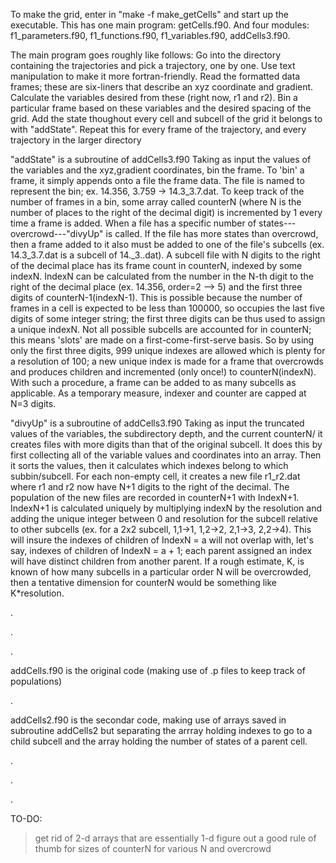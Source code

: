 To make the grid, enter in "make -f make_getCells" and start up the executable.
This has one main program: getCells.f90.
And four modules: f1_parameters.f90, f1_functions.f90, f1_variables.f90, addCells3.f90.

The main program goes roughly like follows:
Go into the directory containing the trajectories and pick a trajectory, one by one.
Use text manipulation to make it more fortran-friendly.
Read the formatted data frames; these are six-liners that describe an xyz coordinate and gradient.
Calculate the variables desired from these (right now, r1 and r2).
Bin a particular frame based on these variables and the desired spacing of the grid.
Add the state thoughout every cell and subcell of the grid it belongs to with "addState".
Repeat this for every frame of the trajectory, and every trajectory in the larger directory

"addState" is a subroutine of addCells3.f90
Taking as input the values of the variables and the xyz,gradient coordinates, bin the frame.
To 'bin' a frame, it simply appends onto a file the frame data.
The file is named to represent the bin; ex. 14.356, 3.759 -> 14.3_3.7.dat.
To keep track of the number of frames in a bin, some array called counterN (where N is the number of places to the right of the decimal digit) is incremented by 1 every time a frame is added.
When a file has a specific number of states---overcrowd---"divyUp" is called.
If the file has more states than overcrowd, then a frame added to it also must be added to one of the file's subcells (ex. 14.3_3.7.dat is a subcell of 14._3..dat).
A subcell file with N digits to the right of the decimal place has its frame count in counterN, indexed by some indexN. IndexN can be calculated from the number in the N-th digit to the right of the decimal place (ex. 14.356, order=2 --> 5) and the first three digits of counterN-1(indexN-1).
This is possible because the number of frames in a cell is expected to be less than 100000, so occupies the last five digits of some integer string; the first three digits can be thus used to assign a unique indexN.
Not all possible subcells are accounted for in counterN; this means 'slots' are made on a first-come-first-serve basis.
So by using only the first three digits, 999 unique indexes are allowed which is plenty for a resolution of 100; a new unique index is made for a frame that overcrowds and produces children and incremented (only once!) to counterN(indexN).
With such a procedure, a frame can be added to as many subcells as applicable.
As a temporary measure, indexer and counter are capped at N=3 digits.

"divyUp" is a subroutine of addCells3.f90
Taking as input the truncated values of the variables, the subdirectory depth, and the current counterN/ it creates files with more digits than that of the original subcell.
It does this by first collecting all of the variable values and coordinates into an array.
Then it sorts the values, then it calculates which indexes belong to which subbin/subcell.
For each non-empty cell, it creates a new file r1_r2.dat where r1 and r2 now have N+1 digits to the right of the decimal.
The population of the new files are recorded in counterN+1 with IndexN+1.
IndexN+1 is calculated uniquely by multiplying indexN by the resolution and adding the unique integer between 0 and resolution for the subcell relative to other subcells (ex. for a 2x2 subcell, 1,1->1, 1,2->2, 2,1->3, 2,2->4).
This will insure the indexes of children of IndexN = a will not overlap with, let's say, indexes of children of IndexN = a + 1; each parent assigned an index will have distinct children from another parent.
If a rough estimate, K, is known of how many subcells in a particular order N will be overcrowded, then a tentative dimension for counterN would be something like K*resolution.

.

.

.

addCells.f90 is the original code (making use of .p files to keep track of populations)

.

addCells2.f90 is the secondar code, making use of arrays saved in subroutine addCells2 but separating the arrray holding indexes to go to a child subcell and the array holding the number of states of a parent cell.

.

.

.

TO-DO:
 > get rid of 2-d arrays that are essentially 1-d
 > figure out a good rule of thumb for sizes of counterN for various N and overcrowd

